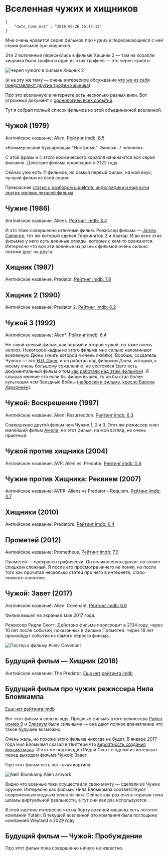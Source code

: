 # Вселенная чужих и хищников

```
{
    "date_time_msk" : "2016-06-26 15:14:15"
}
```

Мне очень нравится серия фильмов про чужих и пересекающиеся с ней серия
фильмов про хищников.

Эти 2 вселенные пересеклись в фильме Хищник 2 — там на корабле хищника
были трофеи и один из этих трофеев — это череп чужого:

![Череп чужого в фильме Хищник 2](https://upload.bessarabov.ru/bessarabov/Tp4BmebDa88MQRJHdZI5YStdZp0.png)

(и на эту же тему — очень интересное обсуждение [что же из себя представляют
другие трофеи хищника](http://scifi.stackexchange.com/questions/6880/what-are-the-other-alien-skulls-in-the-predator-trophy-case)).

Про это вселенную в интернете есть несколько разных вики. Вот огромный документ
с [хронологией всех событий](http://alienanthology.wikia.com/wiki/Alien_Universe_Timeline).

Тут я собрал полный список фильмов из этой объединенной вселенной.

## Чужой (1979)

Английское название: Alien. [Рейтинг imdb: 8.5](http://www.imdb.com/title/tt0078748/)

«Коммерческий буксировщик "Ностромо". Экипаж: 7 человек».

С этой фразы и с этого космического корабля начинаются вся серия фильмов. Действие фильма происходит в 2122 году.

Сейчас уже есть 11 фильмов, но самый первый фильм, на мой вкус, лучший фильм из всей серии.

Прекрасная [статья с разбором шрифтов, инфографики и еще кучи других мелких деталей
фильма](https://typesetinthefuture.com/2014/12/01/alien/).

## Чужие (1986)

Английское название: Aliens. [Рейтинг imdb: 8.4](http://www.imdb.com/title/tt0090605/)

И это тоже совершенно отличный фильм. Режиссер фильма — [James Cameron](http://www.imdb.com/name/nm0000116/),
тот же который сделал Терминатор 2 и Аватар. И во всех этих фильмах
у него есть военные отряды, которые с кем-то сражаются. Интересно что все
эти военные из разных фильмов очень сильно похожи друг на друга.

## Хищник (1987)

Английское название: Predator. [Рейтинг imdb: 7.8](http://www.imdb.com/title/tt0093773/)

## Хищник 2 (1990)

Английское название: Predator 2.  [Рейтинг imdb: 6.2](http://www.imdb.com/title/tt0100403/)

## Чужой 3 (1992)

Английское название: Alien³. [Рейтинг imdb: 6.4](http://www.imdb.com/title/tt0103644/)

Не такой клевый фильм, как первый и второй чужой, но тоже очень неплох.
Некоторое кадры из этого фильма мне сильно напоминают вселенную Дюны (книги
которой я очень люблю). Вообще, создатель Чужого — это [H.R.
Giger](http://www.imdb.com/name/nm0317592/), и он работал над фильмом Дюна,
который, к моему очень большому сожалению, не состоялся (зато есть документальный
фильм о том [как работали над этим фильмом](http://www.imdb.com/title/tt1935156/)).
Я слышал мнение что если бы фильм вышел, то он бы стал более культовым чем
Звездные Войны ([наброски к фильму](https://www.google.ru/search?q=jodorowsky+dune&newwindow=1&source=lnms&tbm=isch),
[кресло Барона Харконнен](http://www.propstore.com/product/various-productions/h-r-giger-harkonnen-capo-chair/)).


## Чужой: Воскрешение (1997)

Английское название: Alien: Resurrection. [Рейтинг imdb: 6.3](http://www.imdb.com/title/tt0118583/)

Совершенно другой фильм чем Чужие 1, 2 и 3. Этот же режиссер снял милейший
фильм [Амели](http://www.imdb.com/title/tt0211915/), но этот фильм, на мой
взгляд, не очень приятный.

## Чужой против хищника (2004)

Английское название: AVP: Alien vs. Predator.  [Рейтинг imdb: 5.6](http://www.imdb.com/title/tt0370263/)

## Чужие против Хищника: Реквием (2007)

Английское название: AVPR: Aliens vs Predator - Requiem.  [Рейтинг imdb: 4.7](http://www.imdb.com/title/tt0758730/)

## Хищники (2010)

Английское название: Predators. [Рейтинг imdb: 6.4](http://www.imdb.com/title/tt1424381/)

## Прометей (2012)

Английское название: Prometheus. [Рейтинг imdb: 7.0](http://www.imdb.com/title/tt1446714/)

Прометей — прекрасен графически. Он великолепно сделан, но сюжет слишком
сложный. Я после его просмотра ничего не понял, но после того как прочитал
несколько статей про него в интернете, стало немного понятнее.

## Чужой: Завет (2017)

Английское название: Alien: Covenant. [Рейтинг imdb: 6.9](http://www.imdb.com/title/tt2316204/)

Фильм вышел на экраны в мае 2017 года.

Режиссер Ридли Скотт. Действие фильма происходит в 2104 году, через 10 лет после событий, показанных в фильме Прометей.
Через 18 лет произойдут события из самого первого фильма.

![Постер к фильму Alien: Covenant](https://upload.bessarabov.ru/bessarabov/ne5leTQNF3S6aJxeo9NTKvFQsKg.jpg)

## Будущий фильм — Хищник (2018)

Английское название: The Predator.  [Еще нет рейтинга imdb](http://www.imdb.com/title/tt3829266/)

## Будущий фильм про чужих режиссера Нила Бломкампа

[Еще нет рейтинга imdb](http://www.imdb.com/title/tt4462546/)

Вот этот фильм я сильно жду. Прошлые фильмы этого режиссера [Район номер
9](http://www.imdb.com/title/tt1136608/) и [Элизиум](http://www.imdb.com/title/tt1535108/)
были сильными — она дают полное впечатление что такое будущее возможно.

Очень жаль, но похоже этого фильма никогда не будет. В январе 2017 года Нил Бломкамп
сказал в твиттере что [вероятность создания фильма мала](https://twitter.com/neillblomkamp/status/822685837418635264).
И это же подтвердил Ридли Скотт в одном из интервью перед выходом фильма Чужой: Завет.

Про этот фильм есть вот такая картина:

![Neill Blomkamp Alien artwork](https://upload.bessarabov.ru/bessarabov/XCxDpgA-dek7YDrlpjrsE7r5Kz4.jpg)

Видно что военные таки осуществили свою мечту — сделали из Чужих оружие.
Интересно как фильмы Нила Бломкампа соответствуют современным модным
технологиям. Сейчас как раз очень горячая тема шлемы виртуальной реальности,
а тут они как раз используются.

В этой картине интересно что на борту военной машины есть логотип компании
Yutani. В текущей вселенной это компания была поглощена компанией Weyland
в 2029 году.

## Будущий фильм — Чужой: Пробуждение

Про этот фильм пока совершенно ничего не известно.
